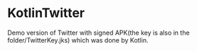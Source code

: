 # KotlinTwitter
Demo version of Twitter with signed APK(the key is also in the folder/TwitterKey.jks) which was done by Kotlin.


